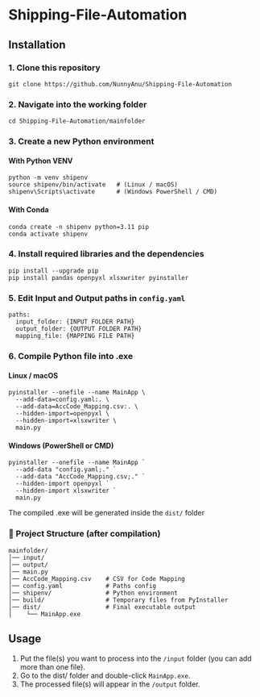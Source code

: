 # Shipping-File-Automation

## Installation


### 1. Clone this repository
```
git clone https://github.com/NunnyAnu/Shipping-File-Automation
```
### 2. Navigate into the working folder

```
cd Shipping-File-Automation/mainfolder
```

### 3. Create a new Python environment 
#### With Python VENV
```
python -m venv shipenv
source shipenv/bin/activate   # (Linux / macOS)
shipenv\Scripts\activate      # (Windows PowerShell / CMD)
```

#### With Conda
```
conda create -n shipenv python=3.11 pip
conda activate shipenv
```

### 4. Install required libraries and the dependencies

```
pip install --upgrade pip
pip install pandas openpyxl xlsxwriter pyinstaller
```

### 5. Edit Input and Output paths in ```config.yaml```
```
paths:
  input_folder: {INPUT FOLDER PATH}
  output_folder: {OUTPUT FOLDER PATH}
  mapping_file: {MAPPING FILE PATH}
```


### 6. Compile Python file into .exe
#### Linux / macOS
```
pyinstaller --onefile --name MainApp \
  --add-data=config.yaml:. \
  --add-data=AccCode_Mapping.csv:. \
  --hidden-import=openpyxl \
  --hidden-import=xlsxwriter \
  main.py
```
#### Windows (PowerShell or CMD)
```
pyinstaller --onefile --name MainApp `
  --add-data "config.yaml;." `
  --add-data "AccCode_Mapping.csv;." `
  --hidden-import openpyxl `
  --hidden-import xlsxwriter `
  main.py

```
The compiled .exe will be generated inside the `dist/` folder

### 📂 Project Structure (after compilation)
```
mainfolder/
│── input/    
│── output/
│── main.py
│── AccCode_Mapping.csv    # CSV for Code Mapping
│── config.yaml            # Paths config
│── shipenv/               # Python environment
│── build/                 # Temporary files from PyInstaller
│── dist/                  # Final executable output
│    └── MainApp.exe
```


## Usage
1. Put the file(s) you want to process into the `/input` folder (you can add more than one file).
2. Go to the dist/ folder and double-click `MainApp.exe`.
3. The processed file(s) will appear in the `/output` folder.


